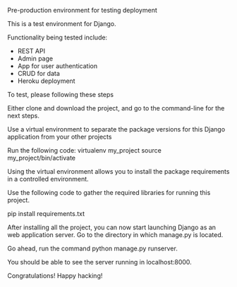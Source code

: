 Pre-production environment for testing deployment

This is a test environment for Django.

Functionality being tested include:
- REST API
- Admin page
- App for user authentication
- CRUD for data
- Heroku deployment

To test, please following these steps

Either clone and download the project, and go to the command-line for the next steps.

Use a virtual environment to separate the package versions for this Django application from your other projects

Run the following code:
virtualenv my_project
source my_project/bin/activate

Using the virtual environment allows you to install the package requirements in a controlled environment.

Use the following code to gather the required libraries for running this project.

pip install requirements.txt

After installing all the project, you can now start launching Django as an web application server. Go to the directory in which manage.py is located.

Go ahead, run the command python manage.py runserver.

You should be able to see the server running in localhost:8000.

Congratulations! Happy hacking!
